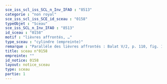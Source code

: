 ```yaml
---
sce_iss_scl_iss_SCL_n_Inv_IFAO : "8513"
categorie : "non royal"
sce_iss_scl_iss_SCE_id_sceau : "0158"
typeObjet : "Sceau"
sce_iss_SCL_n_Inv_IFAO : "8513"
id_sceau : "0158"
motif : "lièvres affrontés, …"
type_sceau : "cylindre (empreinte)"
remarque : "Parallèle des lièvres affrontés : Balat V/2, p. 110, fig. 113, n° 5505."
title: sceau n°0158
empreinte: ""
id_notice: 0158
layout: notice_sceau
type: sceau
partie: 1
---
```

